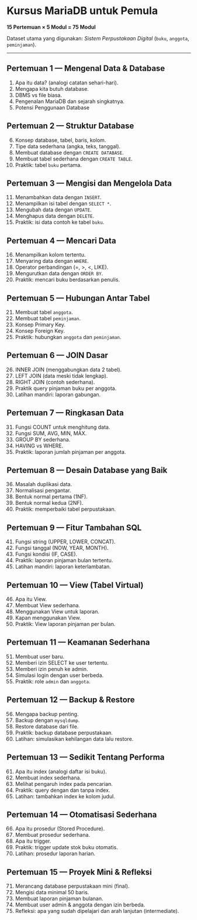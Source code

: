 # Kursus MariaDB untuk Pemula
**15 Pertemuan × 5 Modul = 75 Modul**

Dataset utama yang digunakan: *Sistem Perpustakaan Digital* (`buku`, `anggota`, `peminjaman`).

---

## Pertemuan 1 — Mengenal Data & Database
1. Apa itu data? (analogi catatan sehari-hari).  
2. Mengapa kita butuh database.  
3. DBMS vs file biasa.  
4. Pengenalan MariaDB dan sejarah singkatnya.  
5. Potensi Penggunaan Database   

## Pertemuan 2 — Struktur Database
6. Konsep database, tabel, baris, kolom.  
7. Tipe data sederhana (angka, teks, tanggal).  
8. Membuat database dengan `CREATE DATABASE`.  
9. Membuat tabel sederhana dengan `CREATE TABLE`.  
10. Praktik: tabel `buku` pertama.  

## Pertemuan 3 — Mengisi dan Mengelola Data
11. Menambahkan data dengan `INSERT`.  
12. Menampilkan isi tabel dengan `SELECT *`.  
13. Mengubah data dengan `UPDATE`.  
14. Menghapus data dengan `DELETE`.  
15. Praktik: isi data contoh ke tabel `buku`.  

## Pertemuan 4 — Mencari Data
16. Menampilkan kolom tertentu.  
17. Menyaring data dengan `WHERE`.  
18. Operator perbandingan (=, >, <, LIKE).  
19. Mengurutkan data dengan `ORDER BY`.  
20. Praktik: mencari buku berdasarkan penulis.  

## Pertemuan 5 — Hubungan Antar Tabel
21. Membuat tabel `anggota`.  
22. Membuat tabel `peminjaman`.  
23. Konsep Primary Key.  
24. Konsep Foreign Key.  
25. Praktik: hubungkan `anggota` dan `peminjaman`.  

## Pertemuan 6 — JOIN Dasar
26. INNER JOIN (menggabungkan data 2 tabel).  
27. LEFT JOIN (data meski tidak lengkap).  
28. RIGHT JOIN (contoh sederhana).  
29. Praktik query pinjaman buku per anggota.  
30. Latihan mandiri: laporan gabungan.  

## Pertemuan 7 — Ringkasan Data
31. Fungsi COUNT untuk menghitung data.  
32. Fungsi SUM, AVG, MIN, MAX.  
33. GROUP BY sederhana.  
34. HAVING vs WHERE.  
35. Praktik: laporan jumlah pinjaman per anggota.  

## Pertemuan 8 — Desain Database yang Baik
36. Masalah duplikasi data.  
37. Normalisasi pengantar.  
38. Bentuk normal pertama (1NF).  
39. Bentuk normal kedua (2NF).  
40. Praktik: memperbaiki tabel perpustakaan.  

## Pertemuan 9 — Fitur Tambahan SQL
41. Fungsi string (UPPER, LOWER, CONCAT).  
42. Fungsi tanggal (NOW, YEAR, MONTH).  
43. Fungsi kondisi (IF, CASE).  
44. Praktik: laporan pinjaman bulan tertentu.  
45. Latihan mandiri: laporan keterlambatan.  

## Pertemuan 10 — View (Tabel Virtual)
46. Apa itu View.  
47. Membuat View sederhana.  
48. Menggunakan View untuk laporan.  
49. Kapan menggunakan View.  
50. Praktik: View laporan pinjaman per bulan.  

## Pertemuan 11 — Keamanan Sederhana
51. Membuat user baru.  
52. Memberi izin SELECT ke user tertentu.  
53. Memberi izin penuh ke admin.  
54. Simulasi login dengan user berbeda.  
55. Praktik: role `admin` dan `anggota`.  

## Pertemuan 12 — Backup & Restore
56. Mengapa backup penting.  
57. Backup dengan `mysqldump`.  
58. Restore database dari file.  
59. Praktik: backup database perpustakaan.  
60. Latihan: simulasikan kehilangan data lalu restore.  

## Pertemuan 13 — Sedikit Tentang Performa
61. Apa itu index (analogi daftar isi buku).  
62. Membuat index sederhana.  
63. Melihat pengaruh index pada pencarian.  
64. Praktik: query dengan dan tanpa index.  
65. Latihan: tambahkan index ke kolom judul.  

## Pertemuan 14 — Otomatisasi Sederhana
66. Apa itu prosedur (Stored Procedure).  
67. Membuat prosedur sederhana.  
68. Apa itu trigger.  
69. Praktik: trigger update stok buku otomatis.  
70. Latihan: prosedur laporan harian.  

## Pertemuan 15 — Proyek Mini & Refleksi
71. Merancang database perpustakaan mini (final).  
72. Mengisi data minimal 50 baris.  
73. Membuat laporan pinjaman bulanan.  
74. Membuat user admin & anggota dengan izin berbeda.  
75. Refleksi: apa yang sudah dipelajari dan arah lanjutan (intermediate).  
